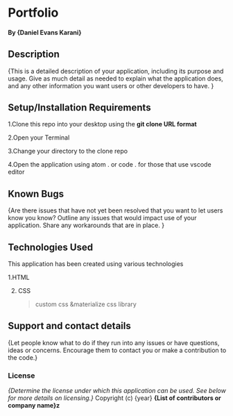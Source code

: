 # Portfolio 
#### By **{Daniel Evans Karani}**
## Description
{This is a detailed description of your application, including its purpose and usage.  Give as much detail as needed to explain what the application does, and any other information you want users or other developers to have. }
## Setup/Installation Requirements
1.Clone this repo into your desktop using the **git clone URL format**

2.Open your Terminal 

3.Change your directory to the clone repo

4.Open the application using atom . or code . for those that use vscode editor

## Known Bugs
{Are there issues that have not yet been resolved that you want to let users know you know? Outline any issues that would impact use of your application. Share any workarounds that are in place. }
## Technologies Used
This application has been created using various technologies

1.HTML 

2. CSS
   >custom css &materialize css library
## Support and contact details
{Let people know what to do if they run into any issues or have questions, ideas or concerns.  Encourage them to contact you or make a contribution to the code.}
### License
*{Determine the license under which this application can be used.  See below for more details on licensing.}*
Copyright (c) {year} **{List of contributors or company name}z**
  
